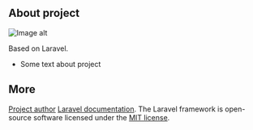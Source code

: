 ## About project

![Image alt](https://github.com/henryh/origin/raw/master/screen.png)

Based on Laravel.

- Some text about project

## More

[Project author](https://github.com/henryh)
[Laravel documentation](https://laravel.com/docs/contributions).
The Laravel framework is open-source software licensed under the [MIT license](https://opensource.org/licenses/MIT).
